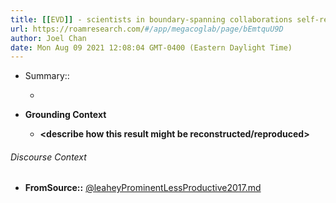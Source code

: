 ```yaml
---
title: [[EVD]] - scientists in boundary-spanning collaborations self-reported more communication and other collaboration overheads that hindered productivity (and got better over time) - [[@leaheyProminentLessProductive2017]]
url: https://roamresearch.com/#/app/megacoglab/page/bEmtquU9D
author: Joel Chan
date: Mon Aug 09 2021 12:08:04 GMT-0400 (Eastern Daylight Time)
---
```


- Summary::

    - __<summarize the result in a bit more detail here>__
- **Grounding Context**

    - __<describe how this result might be reconstructed/reproduced>__

###### Discourse Context

- **FromSource::** [@leaheyProminentLessProductive2017.md](@leaheyProminentLessProductive2017.md)

